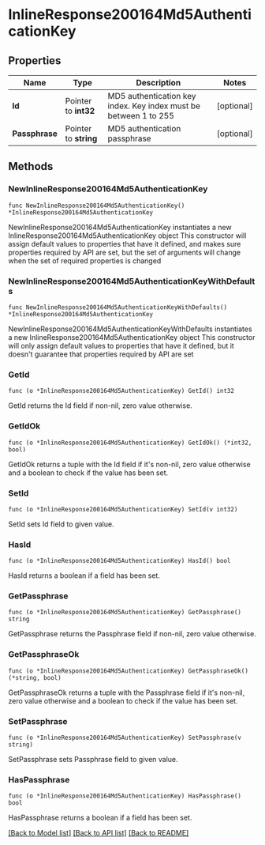 # InlineResponse200164Md5AuthenticationKey

## Properties

Name | Type | Description | Notes
------------ | ------------- | ------------- | -------------
**Id** | Pointer to **int32** | MD5 authentication key index. Key index must be between 1 to 255 | [optional] 
**Passphrase** | Pointer to **string** | MD5 authentication passphrase | [optional] 

## Methods

### NewInlineResponse200164Md5AuthenticationKey

`func NewInlineResponse200164Md5AuthenticationKey() *InlineResponse200164Md5AuthenticationKey`

NewInlineResponse200164Md5AuthenticationKey instantiates a new InlineResponse200164Md5AuthenticationKey object
This constructor will assign default values to properties that have it defined,
and makes sure properties required by API are set, but the set of arguments
will change when the set of required properties is changed

### NewInlineResponse200164Md5AuthenticationKeyWithDefaults

`func NewInlineResponse200164Md5AuthenticationKeyWithDefaults() *InlineResponse200164Md5AuthenticationKey`

NewInlineResponse200164Md5AuthenticationKeyWithDefaults instantiates a new InlineResponse200164Md5AuthenticationKey object
This constructor will only assign default values to properties that have it defined,
but it doesn't guarantee that properties required by API are set

### GetId

`func (o *InlineResponse200164Md5AuthenticationKey) GetId() int32`

GetId returns the Id field if non-nil, zero value otherwise.

### GetIdOk

`func (o *InlineResponse200164Md5AuthenticationKey) GetIdOk() (*int32, bool)`

GetIdOk returns a tuple with the Id field if it's non-nil, zero value otherwise
and a boolean to check if the value has been set.

### SetId

`func (o *InlineResponse200164Md5AuthenticationKey) SetId(v int32)`

SetId sets Id field to given value.

### HasId

`func (o *InlineResponse200164Md5AuthenticationKey) HasId() bool`

HasId returns a boolean if a field has been set.

### GetPassphrase

`func (o *InlineResponse200164Md5AuthenticationKey) GetPassphrase() string`

GetPassphrase returns the Passphrase field if non-nil, zero value otherwise.

### GetPassphraseOk

`func (o *InlineResponse200164Md5AuthenticationKey) GetPassphraseOk() (*string, bool)`

GetPassphraseOk returns a tuple with the Passphrase field if it's non-nil, zero value otherwise
and a boolean to check if the value has been set.

### SetPassphrase

`func (o *InlineResponse200164Md5AuthenticationKey) SetPassphrase(v string)`

SetPassphrase sets Passphrase field to given value.

### HasPassphrase

`func (o *InlineResponse200164Md5AuthenticationKey) HasPassphrase() bool`

HasPassphrase returns a boolean if a field has been set.


[[Back to Model list]](../README.md#documentation-for-models) [[Back to API list]](../README.md#documentation-for-api-endpoints) [[Back to README]](../README.md)


